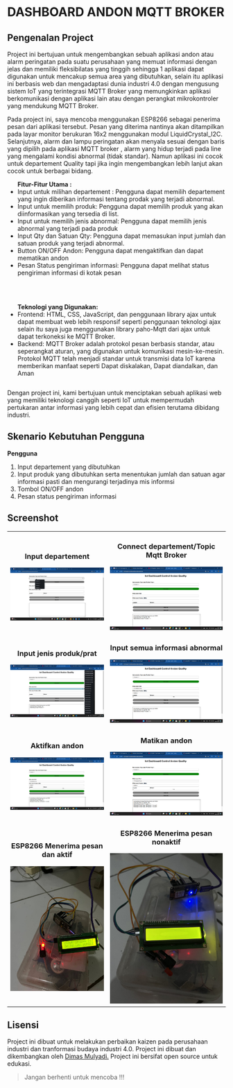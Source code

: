 # DASHBOARD ANDON MQTT BROKER

## Pengenalan Project

Project ini bertujuan untuk mengembangkan sebuah aplikasi andon atau alarm peringatan pada suatu perusahaan yang memuat informasi dengan jelas dan memiliki fleksibilatas yang tinggih sehingga 1 aplikasi dapat digunakan untuk mencakup semua area yang dibutuhkan, selain itu aplikasi ini berbasis web dan mengadaptasi dunia industri 4.0 dengan mengusung sistem IoT yang terintegrasi MQTT Broker yang memungkinkan aplikasi berkomunikasi dengan aplikasi lain atau dengan perangkat mikrokontroler yang mendukung MQTT Broker.

Pada project ini, saya mencoba menggunakan ESP8266 sebagai penerima pesan dari aplikasi tersebut. Pesan yang diterima nantinya akan ditampilkan pada layar monitor berukuran 16x2 menggunakan modul LiquidCrystal_I2C. Selanjutnya, alarm dan lampu peringatan akan menyala sesuai dengan baris yang dipilih pada aplikasi MQTT broker , alarm yang hidup terjadi pada line yang mengalami kondisi abnormal (tidak standar). Namun aplikasi ini cocok untuk departement Quality tapi jika ingin mengembangkan lebih lanjut akan cocok untuk berbagai bidang.

<table>
<ul>
<strong>Fitur-Fitur Utama :</strong>
<li>Input untuk milihan departement : Pengguna dapat memilih departement yang ingin diberikan informasi tentang prodak yang terjadi abnormal.</li>
<li>Input untuk memilih produk: Pengguna dapat memilih produk yang akan diinformasikan yang tersedia di list.</li>
<li>Input untuk memilih jenis abnormal: Pengguna dapat memilih jenis abnormal yang terjadi pada produk</li>
<li>Input Qty dan Satuan Qty: Pengguna dapat memasukan input jumlah dan satuan produk yang terjadi abnormal.</li>
<li>Button ON/OFF Andon: Pengguna dapat mengaktifkan dan dapat mematikan andon</li>
<li>Pesan Status pengiriman informasi: Pengguna dapat melihat status pengiriman informasi di kotak pesan</li>
</ul><br><br>

<ul>
<strong>Teknologi yang Digunakan:</strong>

<li>Frontend: HTML, CSS, JavaScript, dan penggunaan library ajax untuk dapat membuat web lebih responsif seperti penggunaan teknologi ajax selain itu saya juga menggunakan library paho-Mqtt dari ajax untuk dapat terkoneksi ke MQTT Broker.</li>
<li>Backend: MQTT Broker adalah protokol pesan berbasis standar, atau seperangkat aturan, yang digunakan untuk komunikasi mesin-ke-mesin. Protokol MQTT telah menjadi standar untuk transmisi data IoT karena memberikan manfaat seperti Dapat diskalakan, Dapat diandalkan, dan Aman</li>
</ul>
</table>

Dengan project ini, kami bertujuan untuk menciptakan sebuah aplikasi web yang memiliki teknologi canggih seperti IoT untuk mempermudah pertukaran antar informasi yang lebih cepat dan efisien terutama dibidang industri.


## Skenario Kebutuhan Pengguna
<strong>Pengguna</strong>
<ol>
<li>Input departement yang dibutuhkan</li>
<li>Input produk yang dibutuhkan serta menentukan jumlah dan satuan agar informasi pasti dan mengurangi terjadinya mis informsi</li>
<li>Tombol ON/OFF andon</li>
<li>Pesan status pengiriman informasi</li>
</ol>

## Screenshot
<table width="100%">
<tr>
<td><h3 align="center">Input departement</h3><img src="foto_new/Awal (2).png"></td>
<td><h3 align="center">Connect departement/Topic Mqtt Broker</h3><img src="foto_new/ke 2.png"></td>
</tr>
<tr>
<td><h3 align="center">Input jenis produk/prat</h3><img src="foto_new/ke3.png"></td>
<td><h3 align="center">Input semua informasi abnormal</h3><img src="foto_new/ke4.png"></td>
</tr>
<tr>
<td><h3 align="center">Aktifkan andon</h3><img src="foto_new/ke5.png"></td>
<td><h3 align="center">Matikan andon</h3><img src="foto_new/ke6.png"></td>
</tr>
<tr>
<td><h3 align="center">ESP8266 Menerima pesan dan aktif</h3><img src="foto_new/ke8.jpg"></td>
<td><h3 align="center">ESP8266 Menerima pesan nonaktif</h3><img src="foto_new/ke7.jpg"></td>
</tr>
</table>

## Lisensi

Project ini dibuat untuk melakukan perbaikan kaizen pada perusahaan industri dan tranformasi budaya industri 4.0. Project ini dibuat dan dikembangkan oleh <a href="https://github.com/dms901">Dimas Mulyadi.</a> Project ini bersifat open source untuk edukasi.

<blockquote>Jangan berhenti untuk mencoba !!!</blockquote>

